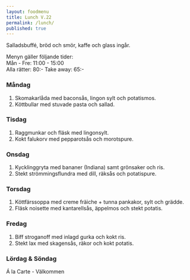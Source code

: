 ```yaml
---
layout: foodmenu
title: Lunch V.22
permalink: /lunch/
published: true
---
```

Salladsbuffé, bröd och smör, kaffe och glass ingår.

Menyn gäller följande tider:  
Mån - Fre: 11:00 - 15:00  
Alla rätter: 80:- Take away: 65:-

### Måndag

1. Skomakarlåda med baconsås, lingon sylt och potatismos.
2. Köttbullar med stuvade pasta och sallad.

### Tisdag

1. Raggmunkar och fläsk med lingonsylt.
2. Kokt falukorv med pepparotsås och morotspure. 

### Onsdag

1. Kycklinggryta med bananer (Indiana) samt grönsaker och ris.
2. Stekt strömmingsflundra med dill, räksås och potatispure.

### Torsdag

 1. Köttfärssoppa med creme fräiche + tunna pankakor, sylt och grädde.
 2. Fläsk noisette med kantarellsås, äppelmos och stekt potatis.

### Fredag

1. Biff stroganoff med inlagd gurka och kokt ris.
2. Stekt lax med skagensås, räkor och kokt potatis.

### Lördag & Söndag
Á la Carte - Välkommen

